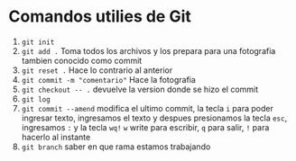 # Comandos utilies de Git

1. `git init` 
2. `git add .` Toma todos los archivos y los prepara para una fotografia tambien conocido como commit
3. `git reset .` Hace lo contrario al anterior 
4.  `git commit -m "comentario"` Hace la fotografia
5. `git checkout -- .` devuelve la version donde se hizo el commit
6. `git log`
7. `git commit --amend` modifica el ultimo commit, la tecla `i` para poder ingresar texto, ingresamos el texto y despues presionamos la tecla `esc`, ingresamos `:` y la tecla `wq!`
`w` write para escribir, `q` para salir, `!` para hacerlo al instante
8. `git branch` saber en que rama estamos trabajando